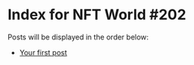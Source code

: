 # Index for NFT World #202
Posts will be displayed in the order below:

- [Your first post](./001-first.md)

